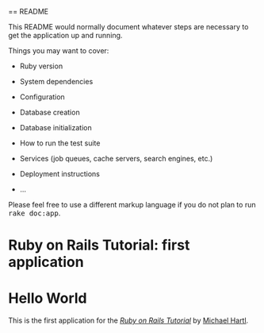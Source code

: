 == README

This README would normally document whatever steps are necessary to get the
application up and running.

Things you may want to cover:

* Ruby version

* System dependencies

* Configuration

* Database creation

* Database initialization

* How to run the test suite

* Services (job queues, cache servers, search engines, etc.)

* Deployment instructions

* ...


Please feel free to use a different markup language if you do not plan to run
<tt>rake doc:app</tt>.

# Ruby on Rails Tutorial: first application
# Hello World

This is the first application for the
[*Ruby on Rails Tutorial*](http://railstutorial.org/)
by [Michael Hartl](http://michaelhartl.com/).
